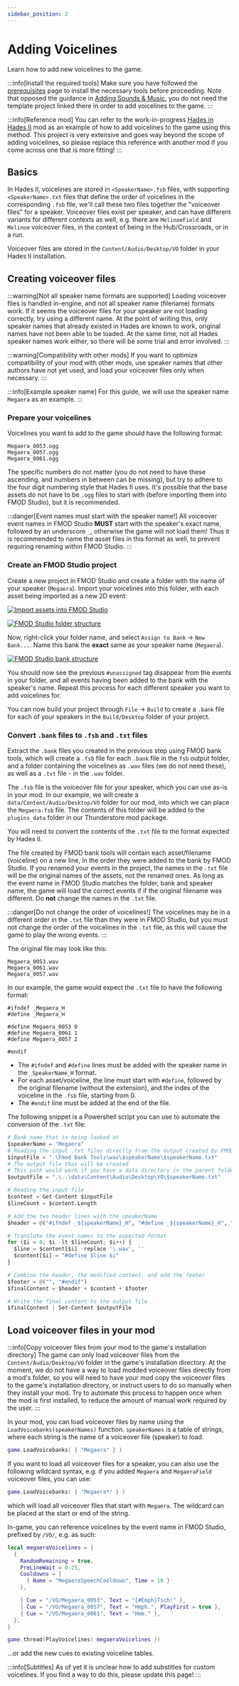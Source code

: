 ```yaml
---
sidebar_position: 2
---
```


# Adding Voicelines

Learn how to add new voicelines to the game.

:::info[Install the required tools]
Make sure you have followed the [prerequisites](./prerequisites.md) page to install the necessary tools before proceeding.
Note that opposed the guidance in [Adding Sounds & Music](./adding-sounds-music.md), you do not need the template project linked there in order to add voicelines to the game.
:::

:::info[Reference mod]
You can refer to the work-in-progress [Hades in Hades II](https://github.com/NikkelM/Hades-II-HadesBiomes) mod as an example of how to add voicelines to the game using this method.
This project is very extensive and goes way beyond the scope of adding voicelines, so please replace this reference with another mod if you come across one that is more fitting!
:::

## Basics

In Hades II, voicelines are stored in `<SpeakerName>.fsb` files, with supporting `<SpeakerName>.txt` files that define the order of voicelines in the corresponding `.fsb` file, we'll call these two files together the "voiceover files" for a speaker.
Voiceover files exist per speaker, and can have different variants for different contexts as well, e.g. there are `MelinoeField` and `Melinoe` voiceover files, in the context of being in the Hub/Crossroads, or in a run.

Voiceover files are stored in the `Content/Audio/Desktop/VO` folder in your Hades II installation.

## Creating voiceover files

:::warning[Not all speaker name formats are supported]
Loading voiceover files is handled in-engine, and not all speaker name (filename) formats work.
If it seems the voiceover files for your speaker are not loading correctly, try using a different name.
At the point of writing this, only speaker names that already existed in Hades are known to work, original names have not been able to be loaded.
At the same time, not all Hades speaker names work either, so there will be some trial and error involved.
:::

:::warning[Compatibility with other mods]
If you want to optimize compatibility of your mod with other mods, use speaker names that other authors have not yet used, and load your voiceover files only when necessary.
:::

:::info[Example speaker name]
For this guide, we will use the speaker name `Megaera` as an example.
:::

### Prepare your voicelines

Voicelines you want to add to the game should have the following format:

```plaintext
Megaera_0053.ogg
Megaera_0057.ogg
Megaera_0061.ogg
```

The specific numbers do not matter (you do not need to have these ascending, and numbers in between can be missing), but try to adhere to the four digit numbering style that Hades II uses.
It's possible that the base assets do not have to be `.ogg` files to start with (before importing them into FMOD Studio), but it is recommended.

:::danger[Event names must start with the speaker name!]
All voiceover event names in FMOD Studio **MUST** start with the speaker's exact name, followed by an underscore `_`, otherwise the game will not load them!
Thus it is recommended to name the asset files in this format as well, to prevent requiring renaming within FMOD Studio.
:::

### Create an FMOD Studio project

Create a new project in FMOD Studio and create a folder with the name of your speaker (`Megaera`).
Import your voicelines into this folder, with each asset being imported as a new 2D event:

[![Import assets into FMOD Studio](./img/fmod_import_assets.png)](./img/fmod_import_assets.png)

[![FMOD Studio folder structure](./img/fmod_folder_structure.png)](./img/fmod_folder_structure.png)

Now, right-click your folder name, and select `Assign to Bank` -> `New Bank...`.
Name this bank the **exact** same as your speaker name (`Megaera`).

[![FMOD Studio bank structure](./img/fmod_bank_structure.png)](./img/fmod_bank_structure.png)

You should now see the previous `#unassigned` tag disappear from the events in your folder, and all events having been added to the bank with the speaker's name.
Repeat this process for each different speaker you want to add voicelines for.

You can now build your project through `File` -> `Build` to create a `.bank` file for each of your speakers in the `Build/Desktop` folder of your project.

### Convert `.bank` files to `.fsb` and `.txt` files

Extract the `.bank` files you created in the previous step using FMOD bank tools, which will create a `.fsb` file for each `.bank` file in the `fsb` output folder, and a folder containing the voicelines as `.wav` files (we do not need these), as well as a `.txt` file - in the `.wav` folder.

The `.fsb` file is the voiceover file for your speaker, which you can use as-is in your mod.
In our example, we will create a `data/Content/Audio/Desktop/VO` folder for our mod, into which we can place the `Megaera.fsb` file.
The contents of this folder will be added to the `plugins_data` folder in our Thunderstore mod package.

You will need to convert the contents of the `.txt` file to the format expected by Hades II.

The file created by FMOD bank tools will contain each asset/filename (voiceline) on a new line, in the order they were added to the bank by FMOD Studio.
If you renamed your events in the project, the names in the `.txt` file will be the original names of the assets, not the renamed ones.
As long as the event name in FMOD Studio matches the folder, bank and speaker name, the game will load the correct events if if the original filename was different.
Do **not** change the names in the `.txt` file.

:::danger[Do not change the order of voicelines!]
The voicelines may be in a different order in the `.txt` file than they were in FMOD Studio, but you must not change the order of the voicelines in the `.txt` file, as this will cause the game to play the wrong events.
:::

The original file may look like this:

```plaintext
Megaera_0053.wav
Megaera_0061.wav
Megaera_0057.wav
```

In our example, the game would expect the `.txt` file to have the following format:

```plaintext
#ifndef _Megaera_H
#define _Megaera_H

#define Megaera_0053 0
#define Megaera_0061 1
#define Megaera_0057 2

#endif
```

- The `#ifndef` and `#define` lines must be added with the speaker name in the `_SpeakerName_H` format.
- For each asset/voiceline, the line must start with `#define`, followed by the original filename (without the extension), and the index of the voiceline in the `.fsb` file, starting from 0.
- The `#endif` line must be added at the end of the file.

The following snippet is a Powershell script you can use to automate the conversion of the `.txt` file:

```python
# Bank name that is being looked at
$speakerName = "Megaera"
# Reading the input .txt files directly from the output created by FMOD bank tools
$inputFile = ".\Fmod Bank Tools\wav\$speakerName\$speakerName.txt"
# The output file that will be created
# This path would work if you have a data directory in the parent folder of this script
$outputFile = ".\..\data\Content\Audio\Desktop\VO\$speakerName.txt"

# Reading the input file
$content = Get-Content $inputFile
$lineCount = $content.Length

# Add the two header lines with the speakerName
$header = @("#ifndef _${speakerName}_H", "#define _${speakerName}_H", "")

# Translate the event names to the expected format
for ($i = 0; $i -lt $lineCount; $i++) {
  $line = $content[$i] -replace '\.wav', ''
  $content[$i] = "#define $line $i"
}

# Combine the header, the modified content, and add the footer
$footer = @("", "#endif")
$finalContent = $header + $content + $footer

# Write the final content to the output file
$finalContent | Set-Content $outputFile
```

## Load voiceover files in your mod

:::info[Copy voiceover files from your mod to the game's installation directory]
The game can only load voiceover files from the `Content/Audio/Desktop/VO` folder in the game's installation directory.
At the moment, we do not have a way to load modded voiceover files directly from a mod's folder, so you will need to have your mod copy the voiceover files to the game's installation directory, or instruct users to do so manually when they install your mod.
Try to automate this process to happen once when the mod is first installed, to reduce the amount of manual work required by the user.
:::

In your mod, you can load voiceover files by name using the `LoadVoicebanks(speakerNames)` function.
`speakerNames` is a table of strings, where each string is the name of a voiceover file (speaker) to load.

```lua
game.LoadVoicebanks( { "Megaera" } )
```

If you want to load all voiceover files for a speaker, you can also use the following wildcard syntax, e.g. if you added `Megaera` and `MegaeraField` voiceover files, you can use:

```lua
game.LoadVoicebanks( { "Megaera*" } )
```

which will load all voiceover files that start with `Megaera`.
The wildcard can be placed at the start or end of the string.

In-game, you can reference voicelines by the event name in FMOD Studio, prefixed by `/VO/`, e.g. as such:

```lua
local megaeraVoicelines = {
  {
    RandomRemaining = true,
    PreLineWait = 0.25,
    Cooldowns = {
      { Name = "MegaeraSpeechCooldown", Time = 10 }
    },

    { Cue = "/VO/Megaera_0053", Text = "{#Emph}Tsch!" },
    { Cue = "/VO/Megaera_0057", Text = "Hmph.", PlayFirst = true },
    { Cue = "/VO/Megaera_0061", Text = "Hmm." },
  },
}

game.thread(PlayVoicelines( megaeraVoicelines ))
```

...or add the new cues to existing voiceline tables.

:::info[Subtitles]
As of yet it is unclear how to add substitles for custom voicelines.
If you find a way to do this, please update this page!
:::
